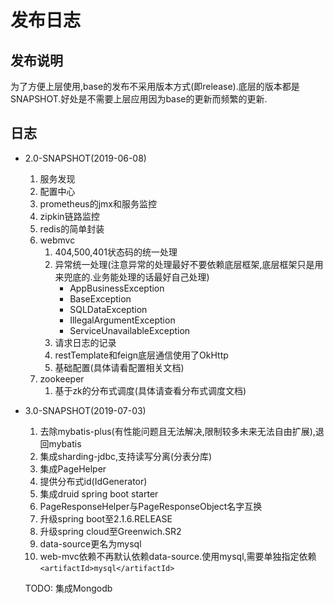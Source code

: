 # 发布日志

## 发布说明

为了方便上层使用,base的发布不采用版本方式(即release).底层的版本都是SNAPSHOT.好处是不需要上层应用因为base的更新而频繁的更新.

## 日志

- 2.0-SNAPSHOT(2019-06-08)
  1. 服务发现
  2. 配置中心
  3. prometheus的jmx和服务监控
  4. zipkin链路监控
  5. redis的简单封装
  6. webmvc
     1. 404,500,401状态码的统一处理
     2. 异常统一处理(注意异常的处理最好不要依赖底层框架,底层框架只是用来兜底的.业务能处理的话最好自己处理)
        - AppBusinessException
        - BaseException
        - SQLDataException
        - IllegalArgumentException
        - ServiceUnavailableException
     3. 请求日志的记录
     4. restTemplate和feign底层通信使用了OkHttp
     5. 基础配置(具体请看配置相关文档)
  7. zookeeper
     1. 基于zk的分布式调度(具体请查看分布式调度文档)
     
- 3.0-SNAPSHOT(2019-07-03)
  
  1. 去除mybatis-plus(有性能问题且无法解决,限制较多未来无法自由扩展),退回mybatis
  1. 集成sharding-jdbc,支持读写分离(分表分库)
  1. 集成PageHelper
  1. 提供分布式id(IdGenerator)
  1. 集成druid spring boot starter
  1. PageResponseHelper与PageResponseObject名字互换
  1. 升级spring boot至2.1.6.RELEASE
  1. 升级spring cloud至Greenwich.SR2
  1. data-source更名为mysql
  1. web-mvc依赖不再默认依赖data-source.使用mysql,需要单独指定依赖`<artifactId>mysql</artifactId>`
  
  TODO: 集成Mongodb
  